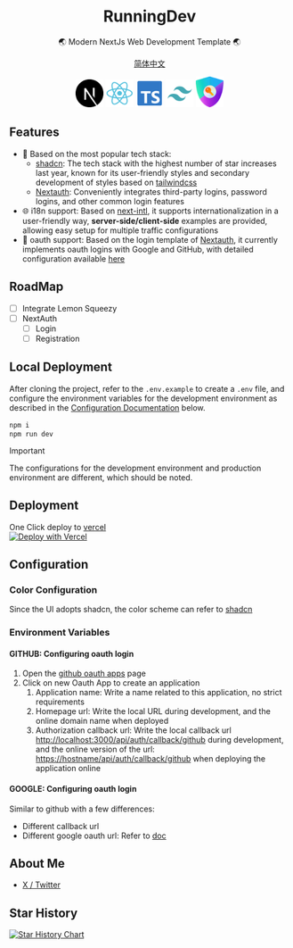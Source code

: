 <div align="center">
  <h1>RunningDev</h1>

  <p>🌏 Modern NextJs Web Development Template 🌏</p>
   
   [简体中文](./README-CN.md)
</div>

<div align="center">
   <img width="50" src="./public/next.svg" alt="Next.js" title="Next.js"/> 
   <img width="50" src="./public/react.svg" alt="react.js" title="react.js"/>
  <img width="50" src="./public/ts.svg" alt="ts" title="TypeScript"/>
  <img width="50" src="./public/tailwindcss.svg" alt="Tailwind CSS" title="Tailwind CSS"/>
  <img alt="next-auth" width="50" src="./public/authjs.webp"/>
</div>

## Features

- 🌟 Based on the most popular tech stack:
  - [shadcn](https://ui.shadcn.com/): The tech stack with the highest number of star increases last year, known for its user-friendly styles and secondary development of styles based on [tailwindcss](https://www.tailwindcss.cn/)
  - [Nextauth](https://next-auth.js.org/): Conveniently integrates third-party logins, password logins, and other common login features
- 🌐 i18n support: Based on [next-intl](https://github.com/amannn/next-intl), it supports internationalization in a user-friendly way, **server-side/client-side** examples are provided, allowing easy setup for multiple traffic configurations
- 🚀 oauth support: Based on the login template of [Nextauth](https://next-auth.js.org/), it currently implements oauth logins with Google and GitHub, with detailed configuration available [here](#environment-variables)

## RoadMap

- [ ] Integrate Lemon Squeezy
- [ ] NextAuth
  - [ ] Login
  - [ ] Registration

## Local Deployment

After cloning the project, refer to the `.env.example` to create a `.env` file, and configure the environment variables for the development environment as described in the [Configuration Documentation](#environment-variables) below.

```shell
npm i
npm run dev
```

> [!IMPORTANT]
> The configurations for the development environment and production environment are different, which should be noted.

## Deployment

One Click deploy to [vercel](https://vercel.com/)  
[![Deploy with Vercel](https://vercel.com/button)](https://vercel.com/new/clone?repository-url=https%3A%2F%2Fgithub.com%2Ftonyljx%2Fsaas-lightweight-template&env=GITHUB_APP_CLIENT_ID,GITHUB_APP_CLIENT_SECRET,GOOGLE_APP_CLIENT_ID,GOOGLE_CLIENT_SECRET,NEXTAUTH_SECRET)

## Configuration

### Color Configuration

Since the UI adopts shadcn, the color scheme can refer to [shadcn](https://ui.shadcn.com/themes)

### Environment Variables

#### GITHUB: Configuring oauth login

1. Open the [github oauth apps](https://github.com/settings/developers) page
2. Click on new Oauth App to create an application
   1. Application name: Write a name related to this application, no strict requirements
   2. Homepage url: Write the local URL during development, and the online domain name when deployed
   3. Authorization callback url: Write the local callback url [http://localhost:3000/api/auth/callback/github](http://localhost:3000/api/auth/callback/github) during development, and the online version of the url: [https://hostname/api/auth/callback/github](https://hostname/api/auth/callback/github) when deploying the application online

#### GOOGLE: Configuring oauth login

Similar to github with a few differences:

- Different callback url
- Different google oauth url: Refer to [doc](https://developers.google.com/identity/protocols/oauth2/javascript-implicit-flow?hl=en)

## About Me

- [X / Twitter](https://twitter.com/abc30037274)

## Star History

[![Star History Chart](https://api.star-history.com/svg?repos=tonyljx/saas-lightweight-template&type=Date)](https://star-history.com/#tonyljx/saas-lightweight-template&Date)
